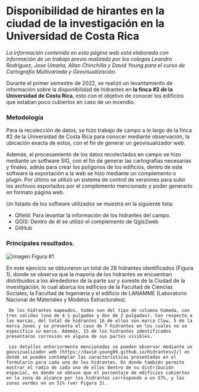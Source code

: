 # Disponibilidad de hirantes en la ciudad de la investigación en la Universidad de Costa Rica

*La información contenida en esta página web está elaborada con información de un trabajo previo realizado por los colegas Leandro Rodriguez, Jose Umaña, Allan Chinchilla y David Young para el curso de Cartografía Multivariada y Geovisualización.*

Durante el primer semestre de 2022, se realizó un levantamiento de información sobre la disponibilidad de hidrantes en **la finca #2 de la Universidad de Costa Rica**, esto con el objetivo de conocer los edificios que estaban poco cubiertos en caso de un incendio.

### Metodología

Para la recolección de datos, se hizo trabajo de campo a lo largo de la finca #2 de la Universidad de Costa Rica para conocer mediante observación, la ubicación exacta de estos, con el fin de generar un geovisualizador web.

Además, el procesamiento de los datos recolectados en campo se hizo mediante un software SIG, con el fin de generar las cartografías necesarias y finales, adeás para crear los polígonos de los edificios, dentro de este software la exportación a la web se hizo mediante un complemento o plugin. Por último se utilizó un sistema de control de versiones para subir los archivos exportados por el complemento mencionado y poder generarlo en formato página web.

Un listado de los software utilizados se muestra en la siguiente lista:

- Qfield: Para levantar la información de los hidrantes del campo.
- QGIS: Dentro de él se utilizó el complemento de Qgis2web
- GitHub


### Principales resultados.

![imagen](https://user-images.githubusercontent.com/63665878/189195652-2049144e-b47b-4caa-85e9-364b795ca915.png)
Figura #1

 En este ejercicio se obtuvieron un total de 28 hidrantes identificados (Figura 1), donde se observa que la mayoría de los hidrantes se encuentran distribuidos a los alrededores de la parte sur y sureste de la Ciudad de la investigación, lo cual abarca los edificios de la Facultad de Ciencias Sociales, la Facultad de Ingeniería y el edificio de LANAMME (Laboratorio Nacional de Materiales y Modelos Estructurales).

     De los hidrantes mapeados, todos son del tipo de columna húmeda, con tres salidas (una de 4 ½ pulgadas y dos de 2 pulgadas). Con respecto a las marcas, del total de hidrantes 16 de ellos son marca Clow, 5 de la marca Jones y se presenta el caso de 7 hidrantes en los cuales no se especifica su marca. Además, 15 de los hidrantes identificados presentaron corrosión en alguna de sus partes visibles. 

     Los detalles anteriormente mencionados se pueden observar mediante un geovizualizador web (https://david-young99.github.io/Hidrantesv2/) en donde se pueden contemplar las características presentadas en el formulario para cada uno de los hidrantes. En donde también permite mostrar el radio de cada uno de ellos dentro de su distribución espacial, en donde se obtuvo que el porcentaje de edificios cubiertos en la zona de alcance por los hidrantes corresponde a un 57%, y las zonas verdes en un 51% (ver Figura 3).
